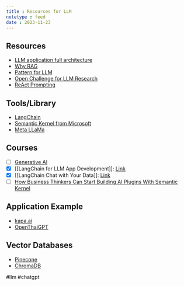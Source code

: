 ```yaml
---
title : Resources for LLM
notetype : feed
date : 2023-11-23
---
```


## Resources
- [LLM application full architecture](https://a16z.com/emerging-architectures-for-llm-applications/)
- [Why RAG](https://stackoverflow.blog/2023/10/18/retrieval-augmented-generation-keeping-llms-relevant-and-current)
- [Pattern for LLM](https://eugeneyan.com/writing/llm-patterns)
- [Open Challenge for LLM Research](https://huyenchip.com/2023/08/16/llm-research-open-challenges.html)
- [ReAct Prompting](https://www.promptingguide.ai/techniques/react)

## Tools/Library
- [LangChain](https://www.langchain.com/)
- [Semantic Kernel from Microsoft](https://github.com/microsoft/semantic-kernel)
- [Meta LLaMa](https://ai.meta.com/llama/)

## Courses
- [ ] [Generative AI](https://www.coursera.org/learn/generative-ai-with-llms)
- [x] [[LangChain for LLM App Development]]: [Link](https://www.deeplearning.ai/short-courses/langchain-for-llm-application-development/)
- [x] [[LangChain Chat with Your Data]]: [Link](https://www.coursera.org/projects/langchain-chat-with-your-data-project)
- [ ] [How Business Thinkers Can Start Building AI Plugins With Semantic Kernel](https://learn.deeplearning.ai/microsoft-semantic-kernel)

## Application Example
- [kapa.ai](https://www.kapa.ai/)
- [OpenThaiGPT](https://openthaigpt.aieat.or.th/)

## Vector Databases
- [Pinecone](https://www.pinecone.io/learn/vector-database)
- [ChromaDB](https://www.trychroma.com/)


#llm #chatgpt